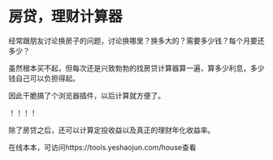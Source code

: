 # 房贷，理财计算器

经常跟朋友讨论换房子的问题，讨论换哪里？换多大的？需要多少钱？每个月要还多少？

虽然根本买不起，但每次还是兴致勃勃的找房贷计算器算一遍，算多少利息，多少钱自己可以负担得起。

因此干脆搞了个浏览器插件，以后计算就方便了。

！！！！

除了房贷之后，还可以计算定投收益以及真正的理财年化收益率。

在线本本，可访问https://tools.yeshaojun.com/house查看
